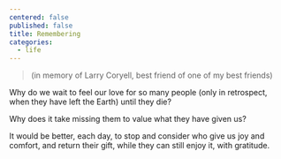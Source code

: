 ```yaml
---
centered: false
published: false
title: Remembering
categories:
  - life
---
```

>(in memory of Larry Coryell, 
best friend of one of my best friends)

Why do we wait 
to feel our love 
for so many people 
(only in retrospect,
when they have left the Earth)
until they die?

Why does it take missing them
to value what they have given us?

It would be better, each day,
to stop and consider
who give us joy and comfort,
and return their gift,
while they can still enjoy it,
with gratitude.